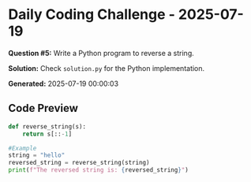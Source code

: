 # Daily Coding Challenge - 2025-07-19

**Question #5:** Write a Python program to reverse a string.

**Solution:** Check `solution.py` for the Python implementation.

**Generated:** 2025-07-19 00:00:03

## Code Preview
```python
def reverse_string(s):
    return s[::-1]

#Example
string = "hello"
reversed_string = reverse_string(string)
print(f"The reversed string is: {reversed_string}")
```
